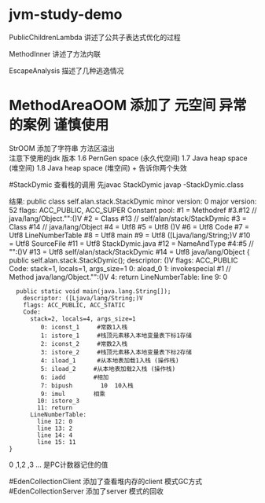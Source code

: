 # jvm-study-demo

PublicChildrenLambda 讲述了公共子表达式优化的过程

MethodInner 讲述了方法内联

EscapeAnalysis 描述了几种逃逸情况

# MethodAreaOOM 添加了 元空间 异常的案例 谨慎使用 

StrOOM 添加了字符串 方法区溢出  
注意下使用的jdk 版本 
1.6 PernGen space (永久代空间)
1.7 Java heap space (堆空间)
1.8 Java heap space (堆空间) + 告诉你两个失效


#StackDymic 查看栈的调用 先javac StackDymic 
                        javap -StackDymic.class
                        
结果: public class self.alan.stack.StackDymic
      minor version: 0
      major version: 52
      flags: ACC_PUBLIC, ACC_SUPER
    Constant pool:
       #1 = Methodref          #3.#12         // java/lang/Object."<init>":()V
       #2 = Class              #13            // self/alan/stack/StackDymic
       #3 = Class              #14            // java/lang/Object
       #4 = Utf8               <init>
       #5 = Utf8               ()V
       #6 = Utf8               Code
       #7 = Utf8               LineNumberTable
       #8 = Utf8               main
       #9 = Utf8               ([Ljava/lang/String;)V
      #10 = Utf8               SourceFile
      #11 = Utf8               StackDymic.java
      #12 = NameAndType        #4:#5          // "<init>":()V
      #13 = Utf8               self/alan/stack/StackDymic
      #14 = Utf8               java/lang/Object
    {
      public self.alan.stack.StackDymic();
        descriptor: ()V
        flags: ACC_PUBLIC
        Code:
          stack=1, locals=1, args_size=1
             0: aload_0
             1: invokespecial #1                  // Method java/lang/Object."<init>":()V
             4: return
          LineNumberTable:
            line 9: 0
    
      public static void main(java.lang.String[]);
        descriptor: ([Ljava/lang/String;)V
        flags: ACC_PUBLIC, ACC_STATIC
        Code:
          stack=2, locals=4, args_size=1
             0: iconst_1     #常数1入栈  
             1: istore_1     #栈顶元素移入本地变量表下标1存储
             2: iconst_2     #常数2入栈 
             3: istore_2     #栈顶元素移入本地变量表下标2存储
             4: iload_1      #从本地表加载1入栈 (操作栈)   
             5: iload_2     #从本地表加载2入栈 (操作栈)   
             6: iadd        #相加
             7: bipush        10  10入栈
             9: imul        相乘
            10: istore_3
            11: return
          LineNumberTable:
            line 12: 0
            line 13: 2
            line 14: 4
            line 15: 11
    }


0 ,1,2 ,3 ... 是PC计数器记住的值


#EdenCollectionClient 添加了查看堆内存的client 模式GC方式 
#EdenCollectionServer 添加了server 模式的回收
                      
